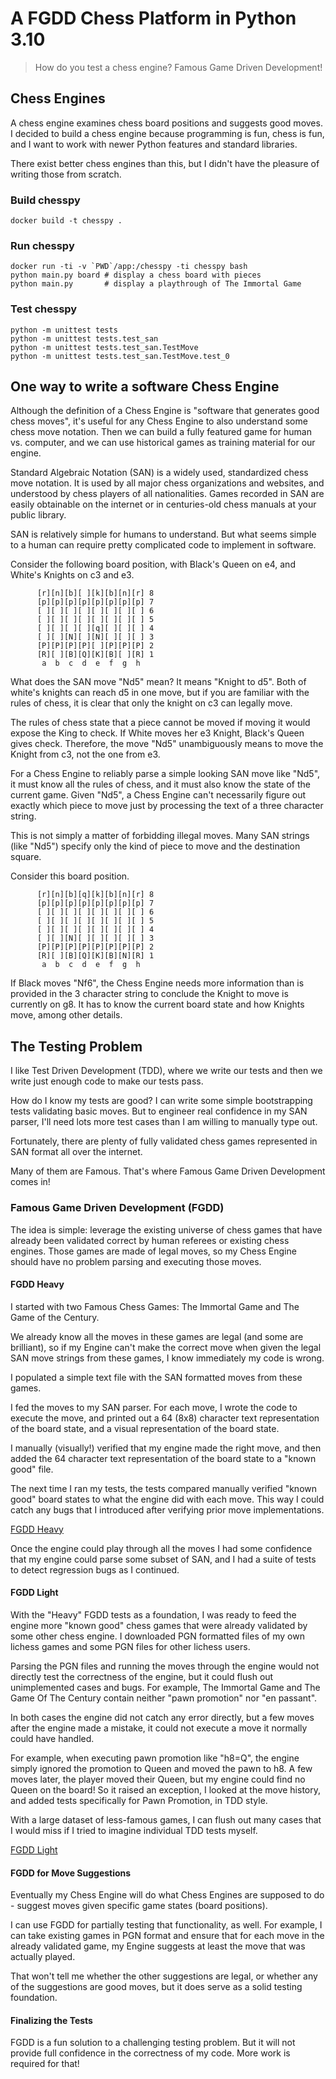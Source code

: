 # A FGDD Chess Platform in Python 3.10

> How do you test a chess engine? Famous Game Driven Development!

## Chess Engines

A chess engine examines chess board positions and suggests good moves. I decided to build a chess engine
because programming is fun, chess is fun, and I want to work with newer Python features and standard libraries.  

There exist better chess engines than this, but I didn't have the pleasure of writing those from scratch.

### Build chesspy

    docker build -t chesspy .

### Run chesspy

    docker run -ti -v `PWD`/app:/chesspy -ti chesspy bash
    python main.py board # display a chess board with pieces
    python main.py       # display a playthrough of The Immortal Game

### Test chesspy
    
    python -m unittest tests
    python -m unittest tests.test_san
    python -m unittest tests.test_san.TestMove
    python -m unittest tests.test_san.TestMove.test_0
    

## One way to write a software Chess Engine

Although the definition of a Chess Engine is "software that generates good chess moves", it's useful
for any Chess Engine to also understand some chess move notation. Then we can build a fully featured 
game for human vs. computer, and we can use historical games as training material for our engine.

Standard Algebraic Notation (SAN) is a widely used, standardized chess move notation. It is used by all
major chess organizations and websites, and understood by chess players of all nationalities. Games recorded
in SAN are easily obtainable on the internet or in centuries-old chess manuals at your public library.

SAN is relatively simple for humans to understand. But what seems simple to a human can require pretty
complicated code to implement in software.

Consider the following board position, with Black's Queen on e4, and White's Knights on c3 and e3.

```       
      [r][n][b][ ][k][b][n][r] 8
      [p][p][p][p][p][p][p][p] 7
      [ ][ ][ ][ ][ ][ ][ ][ ] 6
      [ ][ ][ ][ ][ ][ ][ ][ ] 5
      [ ][ ][ ][ ][q][ ][ ][ ] 4
      [ ][ ][N][ ][N][ ][ ][ ] 3
      [P][P][P][P][ ][P][P][P] 2
      [R][ ][B][Q][K][B][ ][R] 1
       a  b  c  d  e  f  g  h
```

What does the SAN move "Nd5" mean? It means "Knight to d5". Both of white's knights can reach d5 in one move,
but if you are familiar with the rules of chess, it is clear that only the knight on c3 can legally move.

The rules of chess state that a piece cannot be moved if moving it would expose the King to check. If 
White moves her e3 Knight, Black's Queen gives check. Therefore, the move "Nd5" unambiguously means to 
move the Knight from c3, not the one from e3.

For a Chess Engine to reliably parse a simple looking SAN move like "Nd5", it must know all the rules of chess, and it must 
also know the state of the current game. Given "Nd5", a Chess Engine can't necessarily
figure out exactly which piece to move just by processing the text of a three character string. 

This is not simply a matter of forbidding illegal moves. Many SAN strings (like "Nd5") specify only 
the kind of piece to move and the destination square. 

Consider this board position.

```       
      [r][n][b][q][k][b][n][r] 8
      [p][p][p][p][p][p][p][p] 7
      [ ][ ][ ][ ][ ][ ][ ][ ] 6
      [ ][ ][ ][ ][ ][ ][ ][ ] 5
      [ ][ ][ ][ ][ ][ ][ ][ ] 4
      [ ][ ][N][ ][ ][ ][ ][ ] 3
      [P][P][P][P][P][P][P][P] 2
      [R][ ][B][Q][K][B][N][R] 1
       a  b  c  d  e  f  g  h
```

If Black moves "Nf6", the Chess Engine needs more information than is provided in the 3 character string
to conclude the Knight to move is currently on g8. It has to know the current board state and how Knights move, 
among other details.

## The Testing Problem

I like Test Driven Development (TDD), where we write our tests and then we write just enough code to make our tests pass.

How do I know my tests are good? I can write some simple bootstrapping tests validating basic moves. But to
engineer real confidence in my SAN parser, I'll need lots more test cases than I am willing to manually
type out.

Fortunately, there are plenty of fully validated chess games represented in SAN format all over the internet.

Many of them are Famous. That's where Famous Game Driven Development comes in!


### Famous Game Driven Development (FGDD)

The idea is simple: leverage the existing universe of chess games that have already been validated correct
by human referees or existing chess engines. Those games are made of legal moves, so my Chess Engine should
have no problem parsing and executing those moves.

#### FGDD Heavy

I started with two Famous Chess Games: The Immortal Game and The Game of the Century.

We already know all the moves in these games are legal (and some are brilliant), so if my Engine can't
make the correct move when given the legal SAN move strings from these games, I know immediately my code
is wrong.

I populated a simple text file with the SAN formatted moves from these games.

I fed the moves to my SAN parser. For each move, I wrote the code to execute the move, and printed out 
a 64 (8x8) character text representation of the board state, and a visual representation of the board state.

I manually (visually!) verified that my engine made the right move, and then added the 64 character 
text representation of the board state to a "known good" file.

The next time I ran my tests, the tests compared manually verified "known good" board states to what the 
engine did with each move. This way I could catch any bugs that I introduced after verifying prior
move implementations.

[FGDD Heavy](app/tests/test_game.py#L117)

Once the engine could play through all the moves I had some confidence that my engine could parse some
subset of SAN, and I had a suite of tests to detect regression bugs as I continued.

#### FGDD Light

With the "Heavy" FGDD tests as a foundation, I was ready to feed the engine more "known good" chess games
that were already validated by some other chess engine. I downloaded PGN formatted files of my own lichess
games and some PGN files for other lichess users.

Parsing the PGN files and running the moves through the engine would not directly test the correctness
of the engine, but it could flush out unimplemented cases and bugs. For example, The Immortal Game and 
The Game Of The Century contain neither "pawn promotion" nor "en passant". 

In both cases the engine did not catch any error directly, but a few moves after the engine made a mistake,
it could not execute a move it normally could have handled.

For example, when executing pawn promotion like "h8=Q", the engine simply ignored the promotion to Queen 
and moved the pawn to h8. A few moves later, the player moved their Queen, but my engine could find no
Queen on the board! So it raised an exception, I looked at the move history, and added tests specifically
for Pawn Promotion, in TDD style.

With a large dataset of less-famous games, I can flush out many cases that I would miss if I tried to imagine
individual TDD tests myself.

[FGDD Light](app/tests/test_pgn.py#L34)

#### FGDD for Move Suggestions

Eventually my Chess Engine will do what Chess Engines are supposed to do - suggest moves given specific
game states (board positions).

I can use FGDD for partially testing that functionality, as well. For example, I can take existing games
in PGN format and ensure that for each move in the already validated game, my Engine suggests at least
the move that was actually played.

That won't tell me whether the other suggestions are legal, or whether any of the suggestions are good
moves, but it does serve as a solid testing foundation.

#### Finalizing the Tests

FGDD is a fun solution to a challenging testing problem. But it will not provide full confidence in the
correctness of my code. More work is required for that!

